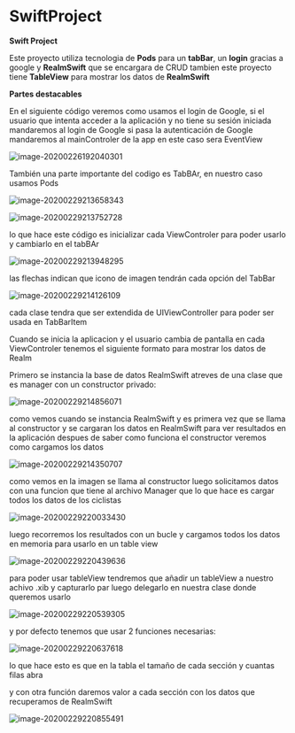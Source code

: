 # SwiftProject
**Swift Project**

Este proyecto utiliza tecnologia de **Pods** para un **tabBar**, un **login** gracias a google y **RealmSwift** que se encargara de  CRUD  tambien este proyecto tiene **TableView** para mostrar los datos de **RealmSwift**



**Partes destacables** 

En el siguiente código veremos como usamos el login de Google, si el usuario que intenta acceder a la aplicación y no tiene su sesión iniciada mandaremos al login de Google
si pasa la autenticación de Google mandaremos al mainControler de la app en este caso sera EventView

![image-20200226192040301](https://github.com/kiwiStucom/SwiftProject/blob/master/img/image-20200226192040301.png)



También una parte importante del codigo es TabBAr, en nuestro caso usamos Pods

![image-20200229213658343](https://github.com/kiwiStucom/SwiftProject/blob/master/img/image-20200229213658343.png)

![image-20200229213752728](https://github.com/kiwiStucom/SwiftProject/blob/master/img/image-20200229213752728.png)

lo que hace este código es inicializar cada  ViewControler para poder usarlo y cambiarlo en el tabBAr 

![image-20200229213948295](https://github.com/kiwiStucom/SwiftProject/blob/master/img/image-20200229213948295.png)

las flechas indican que icono de imagen tendrán cada opción del TabBar 

![image-20200229214126109](https://github.com/kiwiStucom/SwiftProject/blob/master/img/image-20200229214126109.png)

cada clase tendra que ser extendida de UIViewController para poder ser usada en TabBarItem



Cuando se inicia la aplicacion y el usuario cambia de pantalla en cada ViewControler tenemos  el siguiente formato para mostrar los datos de Realm

Primero se instancia la base de datos RealmSwift atreves de una clase que es manager con un constructor privado:

![image-20200229214856071](https://github.com/kiwiStucom/SwiftProject/blob/master/img/image-20200229214856071.png)

como vemos cuando se instancia RealmSwift y es primera vez que se llama al constructor y se cargaran los datos en RealmSwift para ver resultados en la aplicación despues de saber como funciona el constructor veremos como cargamos los datos



![image-20200229214350707](https://github.com/kiwiStucom/SwiftProject/blob/master/img/image-20200229214350707.png)

como vemos en la imagen se llama al constructor luego solicitamos datos con una funcion que tiene al archivo Manager que lo que hace es cargar todos los datos de los ciclistas 



![image-20200229220033430](https://github.com/kiwiStucom/SwiftProject/blob/master/img/image-20200229220033430.png)

luego recorremos los resultados con un bucle y cargamos todos los datos en memoria para usarlo en un table view



![image-20200229220439636](https://github.com/kiwiStucom/SwiftProject/blob/master/img/image-20200229220439636.png)

para poder usar tableView tendremos que añadir un tableView a nuestro achivo .xib y capturarlo par luego delegarlo en nuestra clase donde queremos usarlo

![image-20200229220539305](https://github.com/kiwiStucom/SwiftProject/blob/master/img/image-20200229220539305.png)



y por defecto tenemos que usar 2 funciones necesarias:

![image-20200229220637618](https://github.com/kiwiStucom/SwiftProject/blob/master/img/image-20200229220637618.png)

lo que hace esto es que en la tabla el tamaño de cada sección y cuantas filas abra 

y con otra función daremos valor a cada sección con los datos que recuperamos de RealmSwift

![image-20200229220855491](https://github.com/kiwiStucom/SwiftProject/blob/master/img/image-20200229220855491.png)
